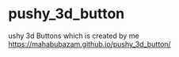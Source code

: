 # pushy_3d_button
ushy 3d Buttons which is created by me
https://mahabubazam.github.io/pushy_3d_button/
